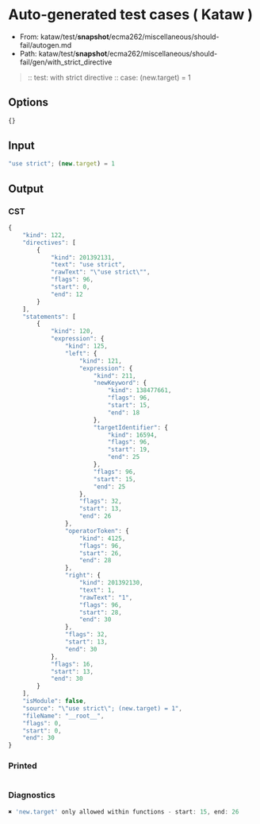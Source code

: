 # Auto-generated test cases ( Kataw )
- From: kataw/test/__snapshot__/ecma262/miscellaneous/should-fail/autogen.md
- Path: kataw/test/__snapshot__/ecma262/miscellaneous/should-fail/gen/with_strict_directive
> :: test: with strict directive
> :: case: (new.target) = 1
## Options

`````js
{}
`````
## Input

`````js
"use strict"; (new.target) = 1
`````
## Output

### CST

```javascript
{
    "kind": 122,
    "directives": [
        {
            "kind": 201392131,
            "text": "use strict",
            "rawText": "\"use strict\"",
            "flags": 96,
            "start": 0,
            "end": 12
        }
    ],
    "statements": [
        {
            "kind": 120,
            "expression": {
                "kind": 125,
                "left": {
                    "kind": 121,
                    "expression": {
                        "kind": 211,
                        "newKeyword": {
                            "kind": 138477661,
                            "flags": 96,
                            "start": 15,
                            "end": 18
                        },
                        "targetIdentifier": {
                            "kind": 16594,
                            "flags": 96,
                            "start": 19,
                            "end": 25
                        },
                        "flags": 96,
                        "start": 15,
                        "end": 25
                    },
                    "flags": 32,
                    "start": 13,
                    "end": 26
                },
                "operatorToken": {
                    "kind": 4125,
                    "flags": 96,
                    "start": 26,
                    "end": 28
                },
                "right": {
                    "kind": 201392130,
                    "text": 1,
                    "rawText": "1",
                    "flags": 96,
                    "start": 28,
                    "end": 30
                },
                "flags": 32,
                "start": 13,
                "end": 30
            },
            "flags": 16,
            "start": 13,
            "end": 30
        }
    ],
    "isModule": false,
    "source": "\"use strict\"; (new.target) = 1",
    "fileName": "__root__",
    "flags": 0,
    "start": 0,
    "end": 30
}
```

### Printed

```javascript

```

### Diagnostics

```javascript
✖ 'new.target' only allowed within functions - start: 15, end: 26

```

